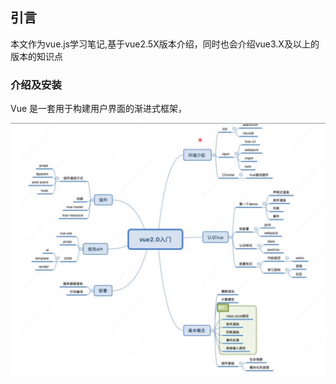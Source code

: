 ## 引言
本文作为vue.js学习笔记,基于vue2.5X版本介绍，同时也会介绍vue3.X及以上的版本的知识点

### 介绍及安装
Vue  是一套用于构建用户界面的渐进式框架，

![学习vue思维导图](https://github.com/BGround/Web-Front-End-Interview/blob/main/Vue/images/vue.png)

